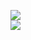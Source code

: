[![](https://img.shields.io/badge/Made%20With-Github%20Spray-lightgrey.svg?style=for-the-badge&logo=github)](https://github.com/Annihil/github-spray#8946)  
[![](https://i.imgur.com/2DrTn0Z.gif)](https://github.com/Annihil/github-spray)
